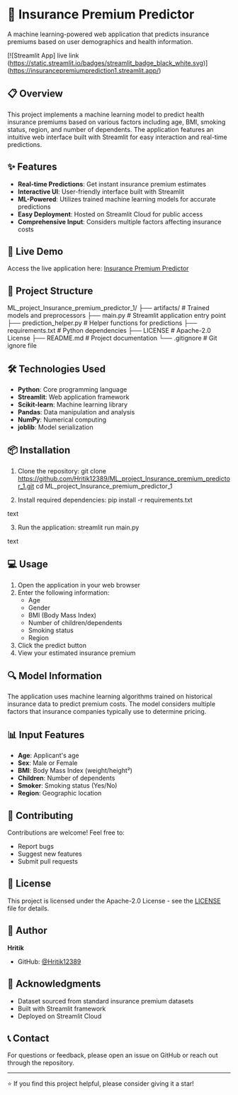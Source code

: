 # 🏥 Insurance Premium Predictor

A machine learning-powered web application that predicts insurance premiums based on user demographics and health information.

[![Streamlit App] live link
(https://static.streamlit.io/badges/streamlit_badge_black_white.svg)]
(https://insurancepremiumprediction1.streamlit.app/)

## 📋 Overview

This project implements a machine learning model to predict health insurance premiums based on various factors including age, BMI, smoking status, region, and number of dependents. The application features an intuitive web interface built with Streamlit for easy interaction and real-time predictions.

## ✨ Features

- **Real-time Predictions**: Get instant insurance premium estimates
- **Interactive UI**: User-friendly interface built with Streamlit
- **ML-Powered**: Utilizes trained machine learning models for accurate predictions
- **Easy Deployment**: Hosted on Streamlit Cloud for public access
- **Comprehensive Input**: Considers multiple factors affecting insurance costs

## 🚀 Live Demo

Access the live application here: [Insurance Premium Predictor](https://insurancepremiumprediction1.streamlit.app/)

## 📁 Project Structure

ML_project_Insurance_premium_predictor_1/
├── artifacts/ # Trained models and preprocessors
├── main.py # Streamlit application entry point
├── prediction_helper.py # Helper functions for predictions
├── requirements.txt # Python dependencies
├── LICENSE # Apache-2.0 License
├── README.md # Project documentation
└── .gitignore # Git ignore file


## 🛠️ Technologies Used

- **Python**: Core programming language
- **Streamlit**: Web application framework
- **Scikit-learn**: Machine learning library
- **Pandas**: Data manipulation and analysis
- **NumPy**: Numerical computing
- **joblib**: Model serialization

## 📦 Installation

1. Clone the repository:
git clone https://github.com/Hritik12389/ML_project_Insurance_premium_predictor_1.git
cd ML_project_Insurance_premium_predictor_1



2. Install required dependencies:
pip install -r requirements.txt

text

3. Run the application:
streamlit run main.py

text

## 💻 Usage

1. Open the application in your web browser
2. Enter the following information:
   - Age
   - Gender
   - BMI (Body Mass Index)
   - Number of children/dependents
   - Smoking status
   - Region
3. Click the predict button
4. View your estimated insurance premium

## 🔍 Model Information

The application uses machine learning algorithms trained on historical insurance data to predict premium costs. The model considers multiple factors that insurance companies typically use to determine pricing.

## 📊 Input Features

- **Age**: Applicant's age
- **Sex**: Male or Female
- **BMI**: Body Mass Index (weight/height²)
- **Children**: Number of dependents
- **Smoker**: Smoking status (Yes/No)
- **Region**: Geographic location

## 🤝 Contributing

Contributions are welcome! Feel free to:
- Report bugs
- Suggest new features
- Submit pull requests

## 📄 License

This project is licensed under the Apache-2.0 License - see the [LICENSE](LICENSE) file for details.

## 👤 Author

**Hritik**
- GitHub: [@Hritik12389](https://github.com/Hritik12389)

## 🙏 Acknowledgments

- Dataset sourced from standard insurance premium datasets
- Built with Streamlit framework
- Deployed on Streamlit Cloud

## 📞 Contact

For questions or feedback, please open an issue on GitHub or reach out through the repository.

---

⭐ If you find this project helpful, please consider giving it a star!
